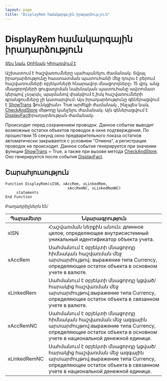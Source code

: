 ```yaml
---
layout: page
title: "DisplayRem համակարգային իրադարձություն"
---
```


# DisplayRem համակարգային իրադարձություն

[Տես նաև](DisplayFact.md) [Օրինակ](../Examples/E_DisplayRem.md) [Կիրառվում է](../Defs/Accounting.md)

Աշխատում է հաշվառումները պահպանելու ժամանակ։ Տվյալ իրադարձությունը հաստատման պատուհանի մեջ դուրս է բերում հաշվառումների օբյեկտների հնարավոր մնացորդները։ 15 վրկ. անց մնացորդների ցուցադրման նախնական պատուհանը ավտոմատ կերպով `չեղարկել` պայմանով փակվում է,իսկ հաշվառումների գրանցումները չի կատարվում։ Այս իրադարձությունը գեներացվում է [ShowTrans](../Functions/Functions/AccManagement/ShowTrans.html) ֆունկցիան= True արժեքի ժամանակ , ինչպես նաև [CheckAndStore](../Functions/ASDOC/CheckAndStore.md) մեթոդը կանչելու ժամանակ։ Այն գեներացվում է [DisplayFact](DisplayFact.md)իրադարձության ժամանակ։ 

Происходит перед сохранением проводок. Данное событие выводит возможные остатки объектов проводок в окне подтверждения. По прошествии 15 секунд окно предварительного показа остатков автоматически закрывается с условием &quot;Отмена&quot;, а регистрации проводок не происходит. Данное событие генерируется при значении функции [ShowTrans](../Functions/Functions/AccManagement/ShowTrans.html) = True, а также при вызове метода [CheckAndStore](../Functions/ASDOC/CheckAndStore.html). Оно генерируется после события [DisplayFact](DisplayFact.html).



## Շարահյուսություն

```as4x
Function DisplayRem(xISN, xAccRem, xLinkedRem,
                            xAccRemNC, xLinkedRemNC)
     statements
End Function
```

Բաղադրիչներն են՝


| Պարամետր | Նկարագրություն |
|--|--|
| xISN | Հաշվառման ներքին անուն։ длинное целое, определяющее внутрисистемный уникальный идентификатор объекта учета. |
| xAccRem | Սահմանում է օբյեկտի մնացորդը հիմնական հաշվառման մեջ արտարժույթով։ выражение типа Currency, определяющее остаток объекта в основном учете в валюте. |
| xLinkedRem | Սահմանում է օբյեկտի մնացորդը կցված/հարակից հաշվառման մեջ արտարժույթով։выражение типа Currency, определяющее остаток объекта в связанном учете в валюте. |
| xAccRemNC | Սահմանում է օբյեկտի մնացորդը հիմնական հաշվառման մեջ ազգային արտարժույթով։выражение типа Currency, определяющее остаток объекта в основном учете в национальной денежной единице. |
| xLinkedRemNC | Սահմանում է օբյեկտի մնացորդը կցված/հարակից հաշվառման մեջ ազգային արտարժույթով։выражение типа Currency, определяющее остаток объекта в связанном учете в национальной денежной единице. |